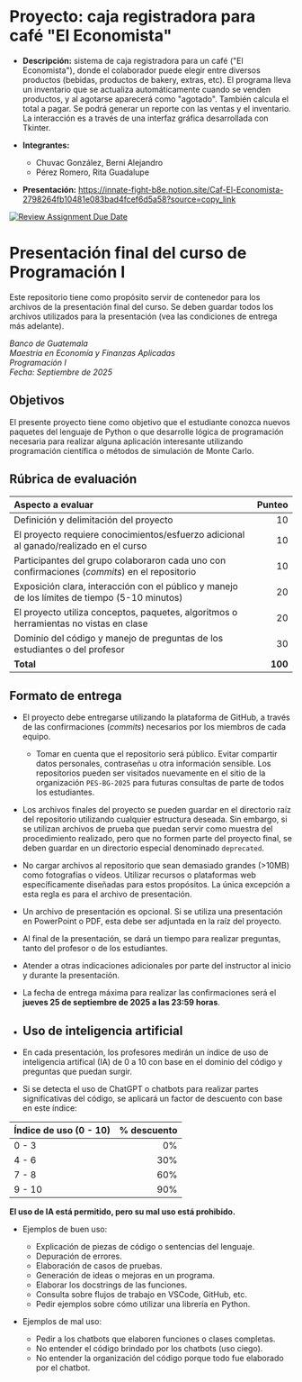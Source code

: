 # Proyecto: caja registradora para café "El Economista"
* **Descripción:** sistema de caja registradora para un café ("El Economista"), donde el colaborador puede elegir entre diversos productos (bebidas, productos de bakery, extras, etc). El programa lleva un inventario que se actualiza automáticamente cuando se venden productos, y al agotarse aparecerá como "agotado". También calcula el total a pagar. Se podrá generar un reporte con las ventas y el inventario. La interacción es a través de una interfaz gráfica desarrollada con Tkinter.

* **Integrantes:** 
  * Chuvac González, Berni Alejandro
  * Pérez Romero, Rita Guadalupe

* **Presentación:**
https://innate-fight-b8e.notion.site/Caf-El-Economista-2798264fb10481e083bad4fcef6d5a58?source=copy_link

[![Review Assignment Due Date](https://classroom.github.com/assets/deadline-readme-button-22041afd0340ce965d47ae6ef1cefeee28c7c493a6346c4f15d667ab976d596c.svg)](https://classroom.github.com/a/7IRjtlNy)
# Presentación final del curso de Programación I

Este repositorio tiene como propósito servir de contenedor para los archivos de la presentación final del curso. Se deben guardar todos los archivos utilizados para la presentación (vea las condiciones de entrega más adelante). 

*Banco de Guatemala*  
*Maestría en Economía y Finanzas Aplicadas*  
*Programación I*  
*Fecha: Septiembre de 2025*

## Objetivos

El presente proyecto tiene como objetivo que el estudiante conozca nuevos paquetes del lenguaje de Python o que desarrolle lógica de programación necesaria para realizar alguna aplicación interesante utilizando programación científica o métodos de simulación de Monte Carlo. 


## Rúbrica de evaluación 

| Aspecto a evaluar                                                                             |  Punteo |
|:----------------------------------------------------------------------------------------------|--------:|
| Definición y delimitación del proyecto                                                        |      10 |
| El proyecto requiere conocimientos/esfuerzo adicional al ganado/realizado en el curso         |      10 |
| Participantes del grupo colaboraron cada uno con confirmaciones (*commits*) en el repositorio |      10 |
| Exposición clara, interacción con el público y manejo de los límites de tiempo (5-10 minutos) |      20 |
| El proyecto utiliza conceptos, paquetes, algoritmos o herramientas no vistas en clase         |      20 |
| Dominio del código y manejo de preguntas de los estudiantes o del profesor                    |      30 |
| **Total**                                                                                     | **100** |


## Formato de entrega 

- El proyecto debe entregarse utilizando la plataforma de GitHub, a través de las confirmaciones (*commits*) necesarios por los miembros de cada equipo. 
  - Tomar en cuenta que el repositorio será público. Evitar compartir datos personales, contraseñas u otra información sensible. Los repositorios pueden ser visitados nuevamente en el sitio de la organización `PES-BG-2025` para futuras consultas de parte de todos los estudiantes. 
- Los archivos finales del proyecto se pueden guardar en el directorio raíz del repositorio utilizando cualquier estructura deseada. Sin embargo, si se utilizan archivos de prueba que puedan servir como muestra del procedimiento realizado, pero que no formen parte del proyecto final, se deben guardar en un directorio especial denominado `deprecated`. 
- No cargar archivos al repositorio que sean demasiado grandes (>10MB) como fotografías o vídeos. Utilizar recursos o plataformas web específicamente diseñadas para estos propósitos. La única excepción a esta regla es para el archivo de presentación. 
- Un archivo de presentación es opcional. Si se utiliza una presentación en PowerPoint o PDF, esta debe ser adjuntada en la raíz del proyecto. 
- Al final de la presentación, se dará un tiempo para realizar preguntas, tanto del profesor o de los estudiantes.
- Atender a otras indicaciones adicionales por parte del instructor al inicio y durante la presentación. 
- La fecha de entrega máxima para realizar las confirmaciones será el **jueves 25 de septiembre de 2025 a las 23:59 horas**.

- ## Uso de inteligencia artificial

- En cada presentación, los profesores medirán un índice de uso de inteligencia artifical (IA) de 0 a 10 con base en el dominio del código y preguntas que puedan surgir. 
- Si se detecta el uso de ChatGPT o chatbots para realizar partes significativas del código, se aplicará un factor de descuento con base en este índice:

| Índice de uso (0 - 10)    |  % descuento |
|:-------|--------:|
| 0 - 3  |      0% |
| 4 - 6  |     30% |
| 7 - 8  |     60% |
| 9 - 10 |     90% |

**El uso de IA está permitido, pero su mal uso está prohibido.**

- Ejemplos de buen uso:
  - Explicación de piezas de código o sentencias del lenguaje.
  - Depuración de errores.
  - Elaboración de casos de pruebas.
  - Generación de ideas o mejoras en un programa.
  - Elaborar los docstrings de las funciones.
  - Consulta sobre flujos de trabajo en VSCode, GitHub, etc.
  - Pedir ejemplos sobre cómo utilizar una librería en Python. 
 
- Ejemplos de mal uso: 
  - Pedir a los chatbots que elaboren funciones o clases completas.
  - No entender el código brindado por los chatbots (uso ciego).
  - No entender la organización del código porque todo fue elaborado por el chatbot.

